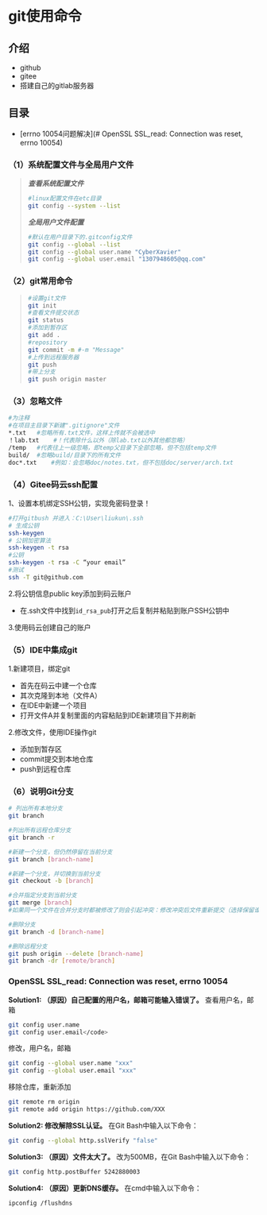 # git使用命令



## 介绍

* github
* gitee
* 搭建自己的gitlab服务器



## 目录

* [errno 10054问题解决](# OpenSSL SSL_read: Connection was reset, errno 10054)



### （1）系统配置文件与全局用户文件

> ***查看系统配置文件***
>
> ~~~bash
> #linux配置文件在etc目录
> git config --system --list
> ~~~
>
> ***全局用户文件配置***
>
> ~~~bash
> #默认在用户目录下的.gitconfig文件
> git config --global --list
> git config --global user.name "CyberXavier"
> git config --global user.email "1307948605@qq.com"
> ~~~
>
> 



### （2）git常用命令

>~~~bash
>#设置git文件
>git init
>#查看文件提交状态
>git status
>#添加到暂存区
>git add .
>#repository
>git commit -m #-m "Message"
>#上传到远程服务器
>git push
>#带上分支
>git push origin master
>
>~~~
>
>



### （3）忽略文件

~~~bash
#为注释
#在项目主目录下新建".gitignore"文件
*.txt	#忽略所有.txt文件，这样上传就不会被选中
！lab.txt	#！代表除什么以外（除lab.txt以外其他都忽略）
/temp	#代表往上一级忽略，即temp父目录下全部忽略，但不包括temp文件
build/	#忽略build/目录下的所有文件
doc*.txt	#例如：会忽略doc/notes.txt，但不包括doc/server/arch.txt
~~~



### （4）Gitee码云ssh配置

1、设置本机绑定SSH公钥，实现免密码登录！

~~~bash
#打开gitbush 并进入：C:\User\liukun\.ssh
# 生成公钥
ssh-keygen
# 公钥加密算法
ssh-keygen -t rsa
#公钥
ssh-keygen -t rsa -C “your email”
#测试
ssh -T git@github.com
~~~

2.将公钥信息public key添加到码云账户

* 在.ssh文件中找到`id_rsa_pub`打开之后复制并粘贴到账户SSH公钥中

3.使用码云创建自己的账户



### （5）IDE中集成git

1.新建项目，绑定git

* 首先在码云中建一个仓库
* 其次克隆到本地（文件A）
* 在IDE中新建一个项目
* 打开文件A并复制里面的内容粘贴到IDE新建项目下并刷新

2.修改文件，使用IDE操作git

* 添加到暂存区
* commit提交到本地仓库
* push到远程仓库



### （6）说明Git分支

~~~bash
# 列出所有本地分支
git branch

#列出所有远程仓库分支
git branch -r

#新建一个分支，但仍然停留在当前分支
git branch [branch-name]

#新建一个分支，并切换到当前分支
git checkout -b [branch]

#合并指定分支到当前分支
git merge [branch]	
#如果同一个文件在合并分支时都被修改了则会引起冲突：修改冲突后文件重新提交（选择保留谁的代码）

#删除分支
git branch -d [branch-name]

#删除远程分支
git push origin --delete [branch-name]
git branch -dr [remote/branch]
~~~



### OpenSSL SSL_read: Connection was reset, errno 10054

**Solution1: （原因）自己配置的用户名，邮箱可能输入错误了。**
查看用户名，邮箱

```bash
git config user.name
git config user.email</code>
```

修改，用户名，邮箱

```bash
git config --global user.name "xxx"
git config --global user.email "xxx"
```

移除仓库，重新添加

```bash
git remote rm origin
git remote add origin https://github.com/XXX
```

**Solution2: 修改解除SSL认证。**
在Git Bash中输入以下命令：

```bash
git config --global http.sslVerify "false"
```

**Solution3: （原因）文件太大了。**
改为500MB，在Git Bash中输入以下命令：

```bash
git config http.postBuffer 5242880003
```

**Solution4: （原因）更新DNS缓存。**
在cmd中输入以下命令：

```bash
ipconfig /flushdns
```

